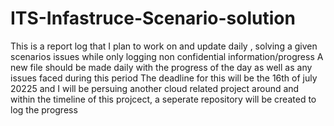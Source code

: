 # ITS-Infastruce-Scenario-solution
This is a report log that I plan to work on and update daily , solving a given scenarios issues while only logging non confidential information/progress
A new file should be made daily with the progress of the day as well as any issues faced during this period 
The deadline for this will be the 16th of july 20225 and I will be persuing another cloud related project around and within the timeline of this projcect, a seperate repository will be created to log the progress 
